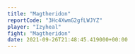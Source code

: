 ```yaml
---
title: "Magtheridon"
reportCode: "3Hc4XwmG2gfLWJYZ"
player: "Izyheal"
fight: "Magtheridon"
date: 2021-09-26T21:48:45.419000+00:00
---
```

